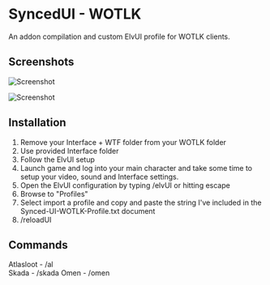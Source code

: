 # SyncedUI - WOTLK

An addon compilation and custom ElvUI profile for WOTLK clients.  

## Screenshots
![Screenshot](https://i.imgur.com/ELeaVAA.jpg)

![Screenshot](https://i.imgur.com/S10jxs4.jpg)



## Installation
1) Remove your Interface + WTF folder from your WOTLK folder  
2) Use provided Interface folder  
3) Follow the ElvUI setup 
4) Launch game and log into your main character and take some time to setup your video, sound and Interface settings. 
5) Open the ElvUI configuration by typing /elvUI or hitting escape  
6) Browse to "Profiles"  
7) Select import a profile and copy and paste the string I've included in the Synced-UI-WOTLK-Profile.txt document  
8) /reloadUI  


## Commands

Atlasloot - /al  
Skada - /skada
Omen - /omen  


